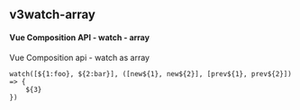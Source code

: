 ## v3watch-array
#### Vue Composition API - watch - array
Vue Composition api - watch as array
```
watch([${1:foo}, ${2:bar}], ([new${1}, new${2}], [prev${1}, prev${2}]) => {
	${3}
})
```